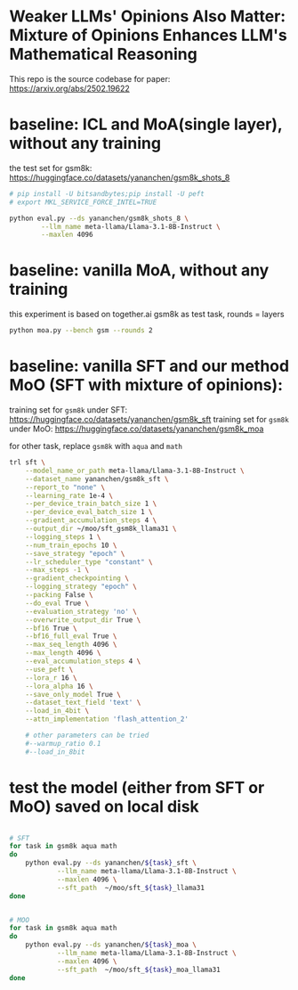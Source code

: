 # Weaker LLMs' Opinions Also Matter: Mixture of Opinions Enhances LLM's Mathematical Reasoning
This repo is the source codebase for paper: https://arxiv.org/abs/2502.19622


# baseline: ICL and MoA(single layer), without any training
the test set for gsm8k: https://huggingface.co/datasets/yananchen/gsm8k_shots_8
```bash
# pip install -U bitsandbytes;pip install -U peft
# export MKL_SERVICE_FORCE_INTEL=TRUE

python eval.py --ds yananchen/gsm8k_shots_8 \
        --llm_name meta-llama/Llama-3.1-8B-Instruct \
        --maxlen 4096   
```   

# baseline: vanilla MoA, without any training

this experiment is based on together.ai
gsm8k as test task, rounds = layers

```bash
python moa.py --bench gsm --rounds 2 
``` 


# baseline: vanilla SFT and our method MoO (SFT with mixture of opinions): 

training set for `gsm8k` under SFT: https://huggingface.co/datasets/yananchen/gsm8k_sft
training set for `gsm8k` under MoO: https://huggingface.co/datasets/yananchen/gsm8k_moa 

for other task, replace `gsm8k` with `aqua` and `math`

```bash
trl sft \
    --model_name_or_path meta-llama/Llama-3.1-8B-Instruct \
    --dataset_name yananchen/gsm8k_sft \
    --report_to "none" \
    --learning_rate 1e-4 \
    --per_device_train_batch_size 1 \
    --per_device_eval_batch_size 1 \
    --gradient_accumulation_steps 4 \
    --output_dir ~/moo/sft_gsm8k_llama31 \
    --logging_steps 1 \
    --num_train_epochs 10 \
    --save_strategy "epoch" \
    --lr_scheduler_type "constant" \
    --max_steps -1 \
    --gradient_checkpointing \
    --logging_strategy "epoch" \
    --packing False \
    --do_eval True \
    --evaluation_strategy 'no' \
    --overwrite_output_dir True \
    --bf16 True \
    --bf16_full_eval True \
    --max_seq_length 4096 \
    --max_length 4096 \
    --eval_accumulation_steps 4 \
    --use_peft \
    --lora_r 16 \
    --lora_alpha 16 \
    --save_only_model True \
    --dataset_text_field 'text' \
    --load_in_4bit \
    --attn_implementation 'flash_attention_2'

    # other parameters can be tried
    #--warmup_ratio 0.1
    #--load_in_8bit   
```


# test the model (either from SFT or MoO) saved on local disk
```bash

# SFT
for task in gsm8k aqua math 
do
    python eval.py --ds yananchen/${task}_sft \
            --llm_name meta-llama/Llama-3.1-8B-Instruct \
            --maxlen 4096 \
            --sft_path  ~/moo/sft_${task}_llama31 
done


# MOO
for task in gsm8k aqua math 
do
	python eval.py --ds yananchen/${task}_moa \
	        --llm_name meta-llama/Llama-3.1-8B-Instruct \
	        --maxlen 4096 \
	        --sft_path  ~/moo/sft_${task}_moa_llama31 
done





```